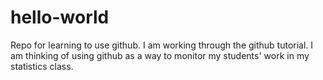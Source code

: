 # hello-world
Repo for learning to use github.
I am working through the github tutorial.
I am thinking of using github as a way to monitor my students' work in my statistics class.
